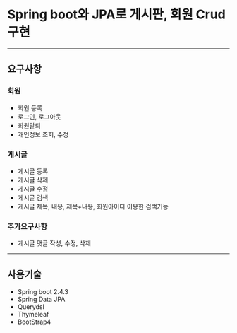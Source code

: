 # Spring boot와 JPA로 게시판, 회원 Crud구현

---
## 요구사항
### 회원
* 회원 등록
* 로그인, 로그아웃
* 회원탈퇴
* 개인정보 조회, 수정

### 게시글
* 게시글 등록
* 게시글 삭제
* 게시글 수정
* 게시글 검색
* 게시글 제목, 내용, 제목+내용, 회원아이디 이용한 검색기능


### 추가요구사항
* 게시글 댓글 작성, 수정, 삭제
  

---

## 사용기술
* Spring boot 2.4.3
* Spring Data JPA
* Querydsl   
* Thymeleaf
* BootStrap4

